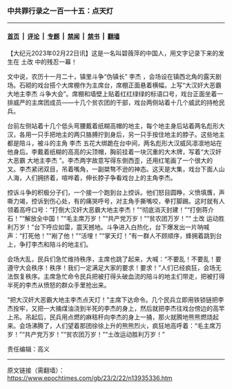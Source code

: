 ### 中共罪行录之一百一十五：点天灯

---

#### [首页](../../../..?n13935336) &nbsp;|&nbsp; [评论](../../../../../epoch-comment?n13935336) &nbsp;|&nbsp; [专题](../../../../../epoch-special?n13935336) &nbsp;|&nbsp; [禁闻](../../../../../epoch-news?n13935336) &nbsp;|&nbsp; [禁书](../../../../../books?n13935336) &nbsp;|&nbsp; [翻墙](https://github.com/gfw-breaker/nogfw/blob/master/README.md?n13935336)


<div class="post_content" id="artbody" itemprop="articleBody">
 <!-- article content begin -->
 <p>
  【大纪元2023年02月22日讯】这是一名叫碧薇萍的中国人，用文字记录下来的发生在
  <ok href="https://www.epochtimes.com/gb/tag/%E5%9C%9F%E6%94%B9.html">
   土改
  </ok>
  中的残忍一幕！
 </p>
 <p>
  文中说，农历十一月二十，镇里斗争“伪镇长”
  <ok href="https://www.epochtimes.com/gb/tag/%E6%9D%8E%E6%9D%B0.html">
   李杰
  </ok>
  ，会场设在镇西北角的露天剧场。石砌的戏台搭个大席棚作为主席台，席棚正面悬着横幅，上写“大汉奸大恶霸
  <ok href="https://www.epochtimes.com/gb/tag/%E5%A4%A7%E5%9C%B0%E4%B8%BB%E6%9D%8E%E6%9D%B0.html">
   大地主李杰
  </ok>
  斗争大会”。席棚和墙壁上贴着红红绿绿的标语口号，戏台正面坐着一排威严的主席团成员——十几个贫农团的干部，戏台两侧站着十几个威武的持枪民兵。
 </p>
 <p>
  台前左侧站着十几个低头弯腰戴着纸糊高帽的地主，每个地主身后站着两名彪形大汉，各用一只手把地主的两只胳膊拧到身后，另一只手按住地主的脖子。这些地主都是陪斗，被斗的主角
  <ok href="https://www.epochtimes.com/gb/tag/%E6%9D%8E%E6%9D%B0.html">
   李杰
  </ok>
  五花大绑跪在台中间，两名彪形大汉威风凛凛地站在他身后。李戴着纸糊的高高的尖顶帽，胸前挂着一块沉重的大木牌，写着“大汉奸大恶霸
  <ok href="https://www.epochtimes.com/gb/tag/%E5%A4%A7%E5%9C%B0%E4%B8%BB%E6%9D%8E%E6%9D%B0.html">
   大地主李杰
  </ok>
  ”。李杰两字故意写得东倒西歪，还用红笔画了一个很大的叉。李杰紧闭双目，吊着嘴角，一副桀骜不逊的神态。这天是大集，戏台下面人山人海，人们拥挤着，喧哗着，伸长脖子争看戏台上的主角李杰。
 </p>
 <p>
  控诉斗争的积极分子们，一个接一个跑到台上控诉。他们怒目圆睁，义愤填膺，声嘶力竭，控诉到伤心处，有的痛哭呼号，对主角手撕嘴咬，拳打脚踢。这时就有人领着高呼口号：“打倒大汉奸大恶霸大地主李杰！”“彻底消灭封建！”“打倒蒋介石！”“解放全中国！”“毛主席万岁！”“共产党万岁！”“贫农团万岁！”“
  <ok href="https://www.epochtimes.com/gb/tag/%E5%9C%9F%E6%94%B9.html">
   土改
  </ok>
  运动胜利万岁！”台下呼应如雷，震天撼地。斗争进入白热化，台下爆发出一片呐喊声：“打死他！”“剐了他！”“活埋！”“掌天灯！”有一群人不顾顺序，蜂拥着跳到台上，争打李杰和陪斗的地主们。
 </p>
 <p>
  会场大乱，民兵们急忙维持秩序，主席也跳了起来，大喊：“不要乱！不要乱！要遵守大会秩序！秩序！我们一定满足大家的要求！要求！”人们已经疯狂，会场无法恢复秩序。主席急忙命令民兵把被打得头破血流的陪斗的地主们带走，把被打得半死的李杰从愤怒的群众手里抢出来。
 </p>
 <p>
  “把大汉奸大恶霸大地主李杰点天灯！”主席下达命令。几个民兵立即用铁锁链把李杰拴牢，又把一大捅煤油浇到半死的李杰的身上，然后就把李杰往戏台傍边的高竿上吊。吊起后，民兵用点燃的麻秸秆向李杰的身上一捅，那火就腾地熊熊燃烧起来。会场沸腾了，人们望着那团徐徐上升的熊熊烈火，疯狂地高呼着：“毛主席万岁！”“共产党万岁！”“贫农团万岁！”“土改运动胜利万岁！”
 </p>
 <p>
  责任编辑：高义
 </p>
 <!-- article content end -->
 <div id="below_article_ad">
 </div>
</div>


---

原文链接（需翻墙）：https://www.epochtimes.com/gb/23/2/22/n13935336.htm